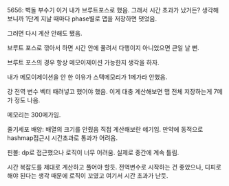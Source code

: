 5656:
벽돌 부수기
이거 내가 브루트포스로 했음.
그래서 시간 초과가 났거든?
생각해보니까 1단계 지날 때마다 phase별로 맵을 저장하면 됏었음.

그러면 다시 계산 안해도 됐음.

브루트 포스로 깎아서 하면 시간 안에 풀려서 다행이지 아니었으면 큰일 날 뻔.

브루트 포스의 경우 항상 메모이제이션 가능한지 생각을 하자.

내가 메모이제이션을 안 한 이유가 스택메모리가 1메가라 안했음.

걍 전역 변수 벡터 때려넣고 했어야 했음. 이게 대충 계산해보면 맵 전체 저장하는게 7메가 정도 나옴.

메모리는 300메가임.

줄기세포 배양:
배열의 크기를 안줬음
직접 계산해보란 얘기임. 만약에 동적으로 hashmap접근시 시간초과로 통과가 어려움.

핀볼:
dp로 접근했으나 로직이 너무 어려움.
실제로 중간에 계속 틀림.

시간 복잡도를 제대로 계산하고 풀어야 할듯.
전역변수로 시작하는 건 좋았으나, 디피로 해야 된다는 생각 때문에 로직이 꼬였고 
여기서 시간 초과가 난듯.

